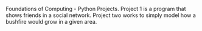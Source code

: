 Foundations of Computing - Python Projects. Project 1 is a program that shows friends in a social network. Project two works to simply model how a bushfire would grow in a given area.
